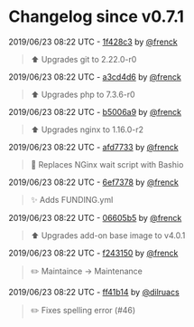 # Changelog since v0.7.1

2019/06/23 08:22 UTC - [1f428c3](https://github.com/hassio-addons/addon-tasmoadmin/commit/1f428c3d24296390b8d2c2f57fec2d2d72f372aa) by [@frenck](https://github.com/frenck)
> :arrow_up: Upgrades git to 2.22.0-r0 

2019/06/23 08:22 UTC - [a3cd4d6](https://github.com/hassio-addons/addon-tasmoadmin/commit/a3cd4d6848ea1749346fb5a1becb0c271fefe207) by [@frenck](https://github.com/frenck)
> :arrow_up: Upgrades php to 7.3.6-r0 

2019/06/23 08:22 UTC - [b5006a9](https://github.com/hassio-addons/addon-tasmoadmin/commit/b5006a90ce855f6ae32f567826bf6554c7a7c1cf) by [@frenck](https://github.com/frenck)
> :arrow_up: Upgrades nginx to 1.16.0-r2 

2019/06/23 08:22 UTC - [afd7733](https://github.com/hassio-addons/addon-tasmoadmin/commit/afd773360b106c35ca4d511786ff813d6c7bb1ad) by [@frenck](https://github.com/frenck)
> :hammer: Replaces NGinx wait script with Bashio 

2019/06/23 08:22 UTC - [6ef7378](https://github.com/hassio-addons/addon-tasmoadmin/commit/6ef73782ee6555937c125cfe83edab6c6dcec384) by [@frenck](https://github.com/frenck)
> :sparkles: Adds FUNDING.yml 

2019/06/23 08:22 UTC - [06605b5](https://github.com/hassio-addons/addon-tasmoadmin/commit/06605b502e3cd4172cef3b5aef1fdde6a7ed015c) by [@frenck](https://github.com/frenck)
> :arrow_up: Upgrades add-on base image to v4.0.1 

2019/06/23 08:22 UTC - [f243150](https://github.com/hassio-addons/addon-tasmoadmin/commit/f243150bac1f11be2e44a2b11c1adc2f045f42e5) by [@frenck](https://github.com/frenck)
> :pencil2: Maintaince -> Maintenance 

2019/06/23 08:22 UTC - [ff41b14](https://github.com/hassio-addons/addon-tasmoadmin/commit/ff41b14c4f18eae79f6575c1c7dc7eacf4e69673) by [@dilruacs](https://github.com/dilruacs)
> :pencil2: Fixes spelling error (#46) 

